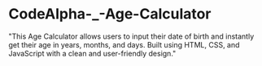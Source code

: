 # CodeAlpha-_-Age-Calculator
"This Age Calculator allows users to input their date of birth and instantly get their age in years, months, and days. Built using HTML, CSS, and JavaScript with a clean and user-friendly design."
